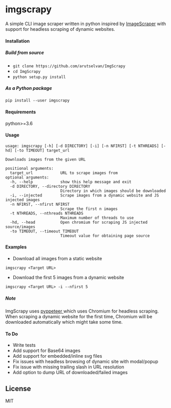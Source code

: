 # imgscrapy
A simple CLI image scraper written in python inspired by [ImageScraper](https://pypi.org/project/ImageScraper/) with support for headless scraping of dynamic websites.

#### Installation
##### Build from source
+ `git clone https://github.com/arutselvan/ImgScrapy`
+ `cd ImgScrapy`
+ `python setup.py install`

##### As a Python package
```
pip install --user imgscrapy
```

#### Requirements
python>=3.6

#### Usage
```
usage: imgscrapy [-h] [-d DIRECTORY] [-i] [-n NFIRST] [-t NTHREADS] [-hd] [-to TIMEOUT] target_url

Downloads images from the given URL

positional arguments:
  target_url            URL to scrape images from
optional arguments:
  -h, --help            show this help message and exit
  -d DIRECTORY, --directory DIRECTORY
                        Directory in which images should be downloaded
  -i, --injected        Scrape images from a dynamic website and JS injected images
  -n NFIRST, --nfirst NFIRST
                        Scrape the first n images
  -t NTHREADS, --nthreads NTHREADS
                        Maximum number of threads to use
  -hd, --head           Open chromium for scraping JS injected source/images
  -to TIMEOUT, --timeout TIMEOUT
                        Timeout value for obtaining page source
```
#### Examples

+ Download all images from a static website 
```
imgscrapy <Target URL>
```
+ Download the first 5 images from a dynamic website
```
imgscrapy <Target URL> -i --nfirst 5
```

##### Note
ImgScrapy uses [pyppeteer
](https://github.com/miyakogi/pyppeteer) which uses Chromium for headless scraping. When scraping a dynamic website for the first time, Chromium will be downloaded automatically which might take some time.

#### To Do
+ Write tests
+ Add support for Base64 images
+ Add support for embedded/inline svg files
+ Fix issues with headless browsing of dynamic site with modal/popup
+ Fix issue with missing trailing slash in URL resolution
+ Add option to dump URL of downloaded/failed images

License
----

MIT


